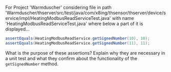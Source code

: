 For Project 'Warmduscher' considering file in path 'Warmduscher/thserver/src/test/java/com/x8ing/thsensor/thserver/device/service/impl/HeatingModbusReadServiceTest.java' with name 'HeatingModbusReadServiceTest.java' where below a part of it is displayed...
```java
assertEquals(HeatingModbusReadService.getSignedNumber(10), 10);
assertEquals(HeatingModbusReadService.getSignedNumber(11), 11);
```
What is the purpose of these assertions? Explain why they are necessary in a unit test and what they confirm about the functionality of the `getSignedNumber` method.